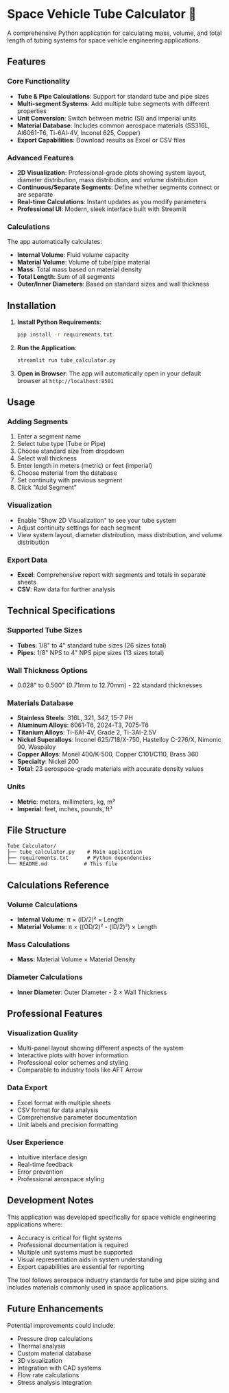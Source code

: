 # Space Vehicle Tube Calculator 🚀

A comprehensive Python application for calculating mass, volume, and total length of tubing systems for space vehicle engineering applications.

## Features

### Core Functionality
- **Tube & Pipe Calculations**: Support for standard tube and pipe sizes
- **Multi-segment Systems**: Add multiple tube segments with different properties
- **Unit Conversion**: Switch between metric (SI) and imperial units
- **Material Database**: Includes common aerospace materials (SS316L, Al6061-T6, Ti-6Al-4V, Inconel 625, Copper)
- **Export Capabilities**: Download results as Excel or CSV files

### Advanced Features
- **2D Visualization**: Professional-grade plots showing system layout, diameter distribution, mass distribution, and volume distribution
- **Continuous/Separate Segments**: Define whether segments connect or are separate
- **Real-time Calculations**: Instant updates as you modify parameters
- **Professional UI**: Modern, sleek interface built with Streamlit

### Calculations
The app automatically calculates:
- **Internal Volume**: Fluid volume capacity
- **Material Volume**: Volume of tube/pipe material
- **Mass**: Total mass based on material density
- **Total Length**: Sum of all segments
- **Outer/Inner Diameters**: Based on standard sizes and wall thickness

## Installation

1. **Install Python Requirements**:
   ```bash
   pip install -r requirements.txt
   ```

2. **Run the Application**:
   ```bash
   streamlit run tube_calculator.py
   ```

3. **Open in Browser**:
   The app will automatically open in your default browser at `http://localhost:8501`

## Usage

### Adding Segments
1. Enter a segment name
2. Select tube type (Tube or Pipe)
3. Choose standard size from dropdown
4. Select wall thickness
5. Enter length in meters (metric) or feet (imperial)
6. Choose material from the database
7. Set continuity with previous segment
8. Click "Add Segment"

### Visualization
- Enable "Show 2D Visualization" to see your tube system
- Adjust continuity settings for each segment
- View system layout, diameter distribution, mass distribution, and volume distribution

### Export Data
- **Excel**: Comprehensive report with segments and totals in separate sheets
- **CSV**: Raw data for further analysis

## Technical Specifications

### Supported Tube Sizes
- **Tubes**: 1/8" to 4" standard tube sizes (26 sizes total)
- **Pipes**: 1/8" NPS to 4" NPS pipe sizes (13 sizes total)

### Wall Thickness Options
- 0.028" to 0.500" (0.71mm to 12.70mm) - 22 standard thicknesses

### Materials Database
- **Stainless Steels**: 316L, 321, 347, 15-7 PH
- **Aluminum Alloys**: 6061-T6, 2024-T3, 7075-T6
- **Titanium Alloys**: Ti-6Al-4V, Grade 2, Ti-3Al-2.5V
- **Nickel Superalloys**: Inconel 625/718/X-750, Hastelloy C-276/X, Nimonic 90, Waspaloy
- **Copper Alloys**: Monel 400/K-500, Copper C101/C110, Brass 360
- **Specialty**: Nickel 200
- **Total**: 23 aerospace-grade materials with accurate density values

### Units
- **Metric**: meters, millimeters, kg, m³
- **Imperial**: feet, inches, pounds, ft³

## File Structure
```
Tube Calculator/
├── tube_calculator.py    # Main application
├── requirements.txt      # Python dependencies
└── README.md            # This file
```

## Calculations Reference

### Volume Calculations
- **Internal Volume**: π × (ID/2)² × Length
- **Material Volume**: π × ((OD/2)² - (ID/2)²) × Length

### Mass Calculations
- **Mass**: Material Volume × Material Density

### Diameter Calculations
- **Inner Diameter**: Outer Diameter - 2 × Wall Thickness

## Professional Features

### Visualization Quality
- Multi-panel layout showing different aspects of the system
- Interactive plots with hover information
- Professional color schemes and styling
- Comparable to industry tools like AFT Arrow

### Data Export
- Excel format with multiple sheets
- CSV format for data analysis
- Comprehensive parameter documentation
- Unit labels and precision formatting

### User Experience
- Intuitive interface design
- Real-time feedback
- Error prevention
- Professional aerospace styling

## Development Notes

This application was developed specifically for space vehicle engineering applications where:
- Accuracy is critical for flight systems
- Professional documentation is required
- Multiple unit systems must be supported
- Visual representation aids in system understanding
- Export capabilities are essential for reporting

The tool follows aerospace industry standards for tube and pipe sizing and includes materials commonly used in space applications.

## Future Enhancements

Potential improvements could include:
- Pressure drop calculations
- Thermal analysis
- Custom material database
- 3D visualization
- Integration with CAD systems
- Flow rate calculations
- Stress analysis integration
